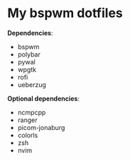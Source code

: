 # My bspwm dotfiles

**Dependencies**:
- bspwm
- polybar
- pywal
- wpgtk
- rofi
- ueberzug


**Optional dependencies**:
- ncmpcpp
- ranger
- picom-jonaburg
- colorls
- zsh
- nvim
